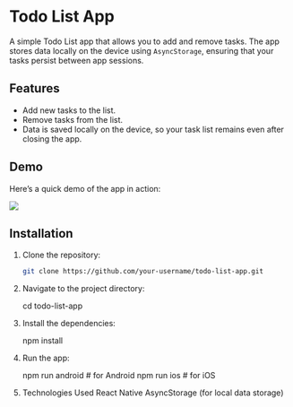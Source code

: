 # Todo List App

A simple Todo List app that allows you to add and remove tasks. The app stores data locally on the device using `AsyncStorage`, ensuring that your tasks persist between app sessions.

## Features

- Add new tasks to the list.
- Remove tasks from the list.
- Data is saved locally on the device, so your task list remains even after closing the app.

## Demo

Here’s a quick demo of the app in action:

![](demo.gif)

## Installation

1. Clone the repository:

   ```bash
   git clone https://github.com/your-username/todo-list-app.git

2. Navigate to the project directory:

   cd todo-list-app

3. Install the dependencies:

   npm install

4. Run the app:
   
   npm run android  # for Android
   npm run ios      # for iOS

5. Technologies Used
   React Native
   AsyncStorage (for local data storage)
